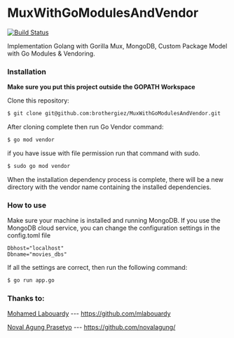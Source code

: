 # MuxWithGoModulesAndVendor

[![Build Status](https://travis-ci.org/joemccann/dillinger.svg?branch=master)](https://github.com/brothergiez/MuxWithGoModulesAndVendor)

Implementation Golang with Gorilla Mux, MongoDB, Custom Package Model with Go Modules & Vendoring.

### Installation

**Make sure you put this project outside the GOPATH Workspace**

Clone this repository:

```sh
$ git clone git@github.com:brothergiez/MuxWithGoModulesAndVendor.git
```

After cloning complete then run Go Vendor command:

```sh
$ go mod vendor
```

if you have issue with file permission run that command with sudo.

```sh
$ sudo go mod vendor
```

When the installation dependency process is complete, there will be a new directory with the vendor name containing the installed dependencies.

### How to use

Make sure your machine is installed and running MongoDB. If you use the MongoDB cloud service, you can change the configuration settings in the config.toml file

```
Dbhost="localhost"
Dbname="movies_dbs"
```

If all the settings are correct, then run the following command:

```sh
$ go run app.go
```

### Thanks to:

[Mohamed Labouardy](https://github.com/mlabouardy/movies-restapi) --- https://github.com/mlabouardy

[Noval Agung Prasetyo](https://github.com/novalagung/dasarpemrogramangolang) --- https://github.com/novalagung/
